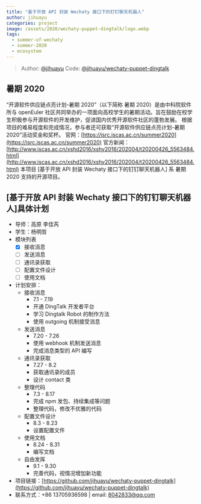 ```yaml
---
title: "基于开放 API 封装 Wechaty 接口下的钉钉聊天机器人"
author: jihuayu
categories: project
image: /assets/2020/wechaty-puppet-dingtalk/logo.webp
tags:
  - summer-of-wechaty
  - summer-2020
  - ecosystem
---
```


> Author: [@jihuayu](https://github.com/jihuayu)
> Code: [@jihuayu/wechaty-puppet-dingtalk](https://github.com/jihuayu/wechaty-puppet-dingtalk)

## 暑期 2020

“开源软件供应链点亮计划-暑期 2020”（以下简称 暑期 2020）是由中科院软件所与 openEuler 社区共同举办的一项面向高校学生的暑期活动。旨在鼓励在校学生积极参与开源软件的开发维护，促进国内优秀开源软件社区的蓬勃发展。
根据项目的难易程度和完成情况，参与者还可获取“开源软件供应链点亮计划-暑期 2020”活动奖金和奖杯。
官网：[https://isrc.iscas.ac.cn/summer2020](https://isrc.iscas.ac.cn/summer2020) 官方新闻：[http://www.iscas.ac.cn/xshd2016/xshy2016/202004/t20200426_5563484.html](http://www.iscas.ac.cn/xshd2016/xshy2016/202004/t20200426_5563484.html)
本项目 [基于开放 API 封装 Wechaty 接口下的钉钉聊天机器人] 系 暑期 2020 支持的开源项目。

## [基于开放 API 封装 Wechaty 接口下的钉钉聊天机器人]具体计划

- 导师：高原 李佳芮
- 学生：杨明哲
- 模块列表
  - [x] 接收消息
  - [ ] 发送消息
  - [ ] 通讯录获取
  - [ ] 配置文件设计
  - [ ] 使用文档
- 计划安排：
  - 接收消息
    - 7.1 - 7.19
    - 开通 DingTalk 开发者平台
    - 学习 Dingtalk Robot 的制作方法
    - 使用 outgoing 机制接受消息
  - 发送消息
    - 7.20 - 7.26
    - 使用 webhook 机制发送消息
    - 完成消息类型的 API 编写
  - 通讯录获取
    - 7.27 - 8.2
    - 获取通讯录的成员
    - 设计 contact 类
  - 整理代码
    - 7.3 - 8.17
    - 完成 npm 发包、持续集成等问题
    - 整理代码，修改不优雅的代码
  - 配置文件设计
    - 8.3 - 8.23
    - 设置配置文件
  - 使用文档
    - 8.24 - 8.31
    - 编写文档
  - 自由发挥
    - 9.1 - 9.30
    - 完善代码，视情况增加新功能
- 项目链接：[https://github.com/jihuayu/wechaty-puppet-dingtalk](https://github.com/jihuayu/wechaty-puppet-dingtalk)
- 联系方式：+86 13705936598 | email: 8042833@qq.com

